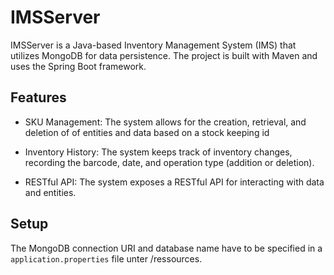 # **IMSServer**

IMSServer is a Java-based Inventory Management System (IMS) that utilizes MongoDB for data persistence. The project is built with Maven and uses the Spring Boot framework.

## **Features**

- SKU Management: The system allows for the creation, retrieval, and deletion of of entities and data based on a stock keeping id

- Inventory History: The system keeps track of inventory changes, recording the barcode, date, and operation type (addition or deletion).

- RESTful API: The system exposes a RESTful API for interacting with data and entities.

## **Setup**

The MongoDB connection URI and database name have to be specified in a `application.properties` file unter /ressources.
